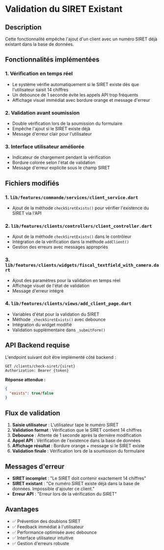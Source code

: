 # Validation du SIRET Existant

## Description
Cette fonctionnalité empêche l'ajout d'un client avec un numéro SIRET déjà existant dans la base de données.

## Fonctionnalités implémentées

### 1. Vérification en temps réel
- Le système vérifie automatiquement si le SIRET existe dès que l'utilisateur saisit 14 chiffres
- Un debounce de 1 seconde évite les appels API trop fréquents
- Affichage visuel immédiat avec bordure orange et message d'erreur

### 2. Validation avant soumission
- Double vérification lors de la soumission du formulaire
- Empêche l'ajout si le SIRET existe déjà
- Message d'erreur clair pour l'utilisateur

### 3. Interface utilisateur améliorée
- Indicateur de chargement pendant la vérification
- Bordure colorée selon l'état de validation
- Message d'erreur explicite sous le champ SIRET

## Fichiers modifiés

### 1. `lib/features/commande/services/client_service.dart`
- Ajout de la méthode `checkSiretExists()` pour vérifier l'existence du SIRET via l'API

### 2. `lib/features/clients/controllers/client_controller.dart`
- Ajout de la méthode `checkSiretExists()` dans le contrôleur
- Intégration de la vérification dans la méthode `addClient()`
- Gestion des erreurs avec messages appropriés

### 3. `lib/features/clients/widgets/fiscal_textfield_with_camera.dart`
- Ajout des paramètres pour la validation en temps réel
- Affichage visuel de l'état de validation
- Message d'erreur intégré

### 4. `lib/features/clients/views/add_client_page.dart`
- Variables d'état pour la validation du SIRET
- Méthode `_checkSiretExists()` avec debounce
- Intégration du widget modifié
- Validation supplémentaire dans `_submitForm()`

## API Backend requise

L'endpoint suivant doit être implémenté côté backend :

```
GET /clients/check-siret/{siret}
Authorization: Bearer {token}
```

**Réponse attendue :**
```json
{
  "exists": true/false
}
```

## Flux de validation

1. **Saisie utilisateur** : L'utilisateur tape le numéro SIRET
2. **Validation format** : Vérification que le SIRET contient 14 chiffres
3. **Debounce** : Attente de 1 seconde après la dernière modification
4. **Appel API** : Vérification de l'existence dans la base de données
5. **Affichage résultat** : Bordure orange + message si le SIRET existe
6. **Validation finale** : Vérification lors de la soumission du formulaire

## Messages d'erreur

- **SIRET incomplet** : "Le SIRET doit contenir exactement 14 chiffres"
- **SIRET existant** : "Ce numéro SIRET existe déjà dans la base de données. Impossible d'ajouter ce client."
- **Erreur API** : "Erreur lors de la vérification du SIRET"

## Avantages

- ✅ Prévention des doublons SIRET
- ✅ Feedback immédiat à l'utilisateur
- ✅ Performance optimisée avec debounce
- ✅ Interface utilisateur intuitive
- ✅ Gestion d'erreurs robuste 
